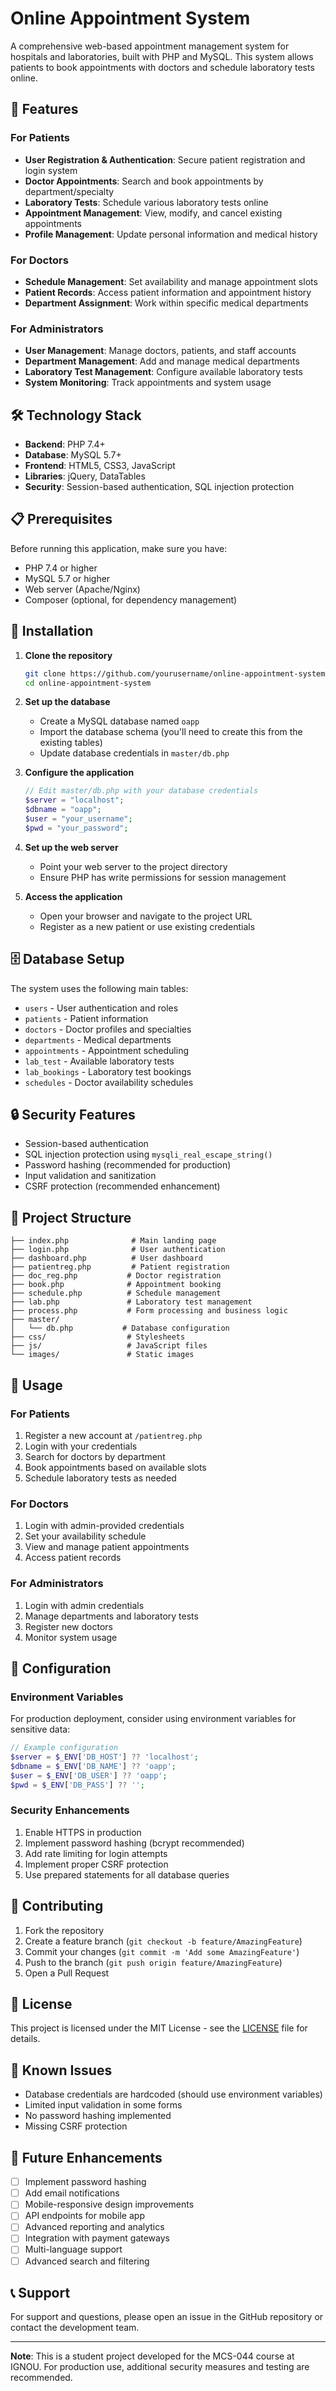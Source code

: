 # Online Appointment System

A comprehensive web-based appointment management system for hospitals and laboratories, built with PHP and MySQL. This system allows patients to book appointments with doctors and schedule laboratory tests online.

## 🚀 Features

### For Patients
- **User Registration & Authentication**: Secure patient registration and login system
- **Doctor Appointments**: Search and book appointments by department/specialty
- **Laboratory Tests**: Schedule various laboratory tests online
- **Appointment Management**: View, modify, and cancel existing appointments
- **Profile Management**: Update personal information and medical history

### For Doctors
- **Schedule Management**: Set availability and manage appointment slots
- **Patient Records**: Access patient information and appointment history
- **Department Assignment**: Work within specific medical departments

### For Administrators
- **User Management**: Manage doctors, patients, and staff accounts
- **Department Management**: Add and manage medical departments
- **Laboratory Test Management**: Configure available laboratory tests
- **System Monitoring**: Track appointments and system usage

## 🛠️ Technology Stack

- **Backend**: PHP 7.4+
- **Database**: MySQL 5.7+
- **Frontend**: HTML5, CSS3, JavaScript
- **Libraries**: jQuery, DataTables
- **Security**: Session-based authentication, SQL injection protection

## 📋 Prerequisites

Before running this application, make sure you have:

- PHP 7.4 or higher
- MySQL 5.7 or higher
- Web server (Apache/Nginx)
- Composer (optional, for dependency management)

## 🔧 Installation

1. **Clone the repository**
   ```bash
   git clone https://github.com/yourusername/online-appointment-system.git
   cd online-appointment-system
   ```

2. **Set up the database**
   - Create a MySQL database named `oapp`
   - Import the database schema (you'll need to create this from the existing tables)
   - Update database credentials in `master/db.php`

3. **Configure the application**
   ```php
   // Edit master/db.php with your database credentials
   $server = "localhost";
   $dbname = "oapp";
   $user = "your_username";
   $pwd = "your_password";
   ```

4. **Set up the web server**
   - Point your web server to the project directory
   - Ensure PHP has write permissions for session management

5. **Access the application**
   - Open your browser and navigate to the project URL
   - Register as a new patient or use existing credentials

## 🗄️ Database Setup

The system uses the following main tables:
- `users` - User authentication and roles
- `patients` - Patient information
- `doctors` - Doctor profiles and specialties
- `departments` - Medical departments
- `appointments` - Appointment scheduling
- `lab_test` - Available laboratory tests
- `lab_bookings` - Laboratory test bookings
- `schedules` - Doctor availability schedules

## 🔒 Security Features

- Session-based authentication
- SQL injection protection using `mysqli_real_escape_string()`
- Password hashing (recommended for production)
- Input validation and sanitization
- CSRF protection (recommended enhancement)

## 📁 Project Structure

```
├── index.php              # Main landing page
├── login.php              # User authentication
├── dashboard.php          # User dashboard
├── patientreg.php         # Patient registration
├── doc_reg.php           # Doctor registration
├── book.php              # Appointment booking
├── schedule.php          # Schedule management
├── lab.php               # Laboratory test management
├── process.php           # Form processing and business logic
├── master/
│   └── db.php           # Database configuration
├── css/                  # Stylesheets
├── js/                   # JavaScript files
└── images/               # Static images
```

## 🚀 Usage

### For Patients
1. Register a new account at `/patientreg.php`
2. Login with your credentials
3. Search for doctors by department
4. Book appointments based on available slots
5. Schedule laboratory tests as needed

### For Doctors
1. Login with admin-provided credentials
2. Set your availability schedule
3. View and manage patient appointments
4. Access patient records

### For Administrators
1. Login with admin credentials
2. Manage departments and laboratory tests
3. Register new doctors
4. Monitor system usage

## 🔧 Configuration

### Environment Variables
For production deployment, consider using environment variables for sensitive data:

```php
// Example configuration
$server = $_ENV['DB_HOST'] ?? 'localhost';
$dbname = $_ENV['DB_NAME'] ?? 'oapp';
$user = $_ENV['DB_USER'] ?? 'oapp';
$pwd = $_ENV['DB_PASS'] ?? '';
```

### Security Enhancements
1. Enable HTTPS in production
2. Implement password hashing (bcrypt recommended)
3. Add rate limiting for login attempts
4. Implement proper CSRF protection
5. Use prepared statements for all database queries

## 🤝 Contributing

1. Fork the repository
2. Create a feature branch (`git checkout -b feature/AmazingFeature`)
3. Commit your changes (`git commit -m 'Add some AmazingFeature'`)
4. Push to the branch (`git push origin feature/AmazingFeature`)
5. Open a Pull Request

## 📝 License

This project is licensed under the MIT License - see the [LICENSE](LICENSE) file for details.

## 🐛 Known Issues

- Database credentials are hardcoded (should use environment variables)
- Limited input validation in some forms
- No password hashing implemented
- Missing CSRF protection

## 🔮 Future Enhancements

- [ ] Implement password hashing
- [ ] Add email notifications
- [ ] Mobile-responsive design improvements
- [ ] API endpoints for mobile app
- [ ] Advanced reporting and analytics
- [ ] Integration with payment gateways
- [ ] Multi-language support
- [ ] Advanced search and filtering

## 📞 Support

For support and questions, please open an issue in the GitHub repository or contact the development team.

---

**Note**: This is a student project developed for the MCS-044 course at IGNOU. For production use, additional security measures and testing are recommended.